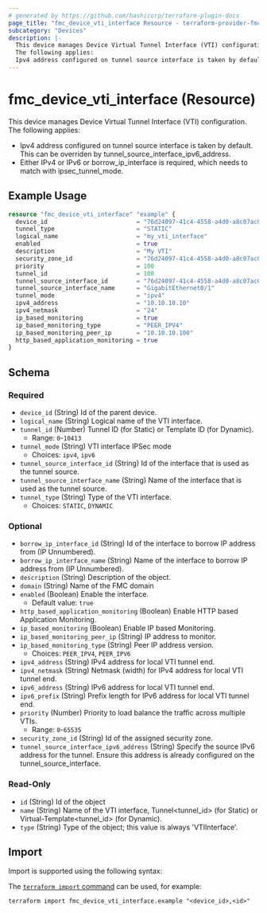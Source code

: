 ```yaml
---
# generated by https://github.com/hashicorp/terraform-plugin-docs
page_title: "fmc_device_vti_interface Resource - terraform-provider-fmc"
subcategory: "Devices"
description: |-
  This device manages Device Virtual Tunnel Interface (VTI) configuration.
  The following applies:
  Ipv4 address configured on tunnel source interface is taken by default. This can be overriden by tunnel_source_interface_ipv6_address.Either IPv4 or IPv6 or borrow_ip_interface is required, which needs to match with ipsec_tunnel_mode.
---
```


# fmc_device_vti_interface (Resource)

This device manages Device Virtual Tunnel Interface (VTI) configuration.
 The following applies:
 - Ipv4 address configured on tunnel source interface is taken by default. This can be overriden by tunnel_source_interface_ipv6_address.
 - Either IPv4 or IPv6 or borrow_ip_interface is required, which needs to match with ipsec_tunnel_mode.

## Example Usage

```terraform
resource "fmc_device_vti_interface" "example" {
  device_id                         = "76d24097-41c4-4558-a4d0-a8c07ac08470"
  tunnel_type                       = "STATIC"
  logical_name                      = "my_vti_interface"
  enabled                           = true
  description                       = "My VTI"
  security_zone_id                  = "76d24097-41c4-4558-a4d0-a8c07ac08470"
  priority                          = 100
  tunnel_id                         = 100
  tunnel_source_interface_id        = "76d24097-41c4-4558-a4d0-a8c07ac08470"
  tunnel_source_interface_name      = "GigabitEthernet0/1"
  tunnel_mode                       = "ipv4"
  ipv4_address                      = "10.10.10.10"
  ipv4_netmask                      = "24"
  ip_based_monitoring               = true
  ip_based_monitoring_type          = "PEER_IPV4"
  ip_based_monitoring_peer_ip       = "10.10.10.100"
  http_based_application_monitoring = true
}
```

<!-- schema generated by tfplugindocs -->
## Schema

### Required

- `device_id` (String) Id of the parent device.
- `logical_name` (String) Logical name of the VTI interface.
- `tunnel_id` (Number) Tunnel ID (for Static) or Template ID (for Dynamic).
  - Range: `0`-`10413`
- `tunnel_mode` (String) VTI interface IPSec mode
  - Choices: `ipv4`, `ipv6`
- `tunnel_source_interface_id` (String) Id of the interface that is used as the tunnel source.
- `tunnel_source_interface_name` (String) Name of the interface that is used as the tunnel source.
- `tunnel_type` (String) Type of the VTI interface.
  - Choices: `STATIC`, `DYNAMIC`

### Optional

- `borrow_ip_interface_id` (String) Id of the interface to borrow IP address from (IP Unnumbered).
- `borrow_ip_interface_name` (String) Name of the interface to borrow IP address from (IP Unnumbered).
- `description` (String) Description of the object.
- `domain` (String) Name of the FMC domain
- `enabled` (Boolean) Enable the interface.
  - Default value: `true`
- `http_based_application_monitoring` (Boolean) Enable HTTP based Application Monitoring.
- `ip_based_monitoring` (Boolean) Enable IP based Monitoring.
- `ip_based_monitoring_peer_ip` (String) IP address to monitor.
- `ip_based_monitoring_type` (String) Peer IP address version.
  - Choices: `PEER_IPV4`, `PEER_IPV6`
- `ipv4_address` (String) IPv4 address for local VTI tunnel end.
- `ipv4_netmask` (String) Netmask (width) for IPv4 address for local VTI tunnel end.
- `ipv6_address` (String) IPv6 address for local VTI tunnel end.
- `ipv6_prefix` (String) Prefix length for IPv6 address for local VTI tunnel end.
- `priority` (Number) Priority to load balance the traffic across multiple VTIs.
  - Range: `0`-`65535`
- `security_zone_id` (String) Id of the assigned security zone.
- `tunnel_source_interface_ipv6_address` (String) Specify the source IPv6 address for the tunnel. Ensure this address is already configured on the tunnel_source_interface.

### Read-Only

- `id` (String) Id of the object
- `name` (String) Name of the VTI interface, Tunnel<tunnel_id> (for Static) or Virtual-Template<tunnel_id> (for Dynamic).
- `type` (String) Type of the object; this value is always 'VTIInterface'.

## Import

Import is supported using the following syntax:

The [`terraform import` command](https://developer.hashicorp.com/terraform/cli/commands/import) can be used, for example:

```shell
terraform import fmc_device_vti_interface.example "<device_id>,<id>"
```

